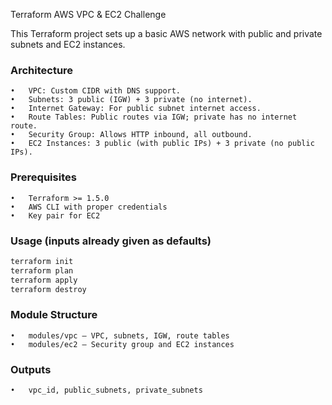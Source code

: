 Terraform AWS VPC & EC2 Challenge

This Terraform project sets up a basic AWS network with public and private subnets and EC2 instances.
### Architecture
	•	VPC: Custom CIDR with DNS support.
	•	Subnets: 3 public (IGW) + 3 private (no internet).
	•	Internet Gateway: For public subnet internet access.
	•	Route Tables: Public routes via IGW; private has no internet route.
	•	Security Group: Allows HTTP inbound, all outbound.
	•	EC2 Instances: 3 public (with public IPs) + 3 private (no public IPs).

### Prerequisites
	•	Terraform >= 1.5.0
	•	AWS CLI with proper credentials
	•	Key pair for EC2


### Usage (inputs already given as defaults)
```bash
terraform init
terraform plan 
terraform apply 
terraform destroy 
```

### Module Structure
	•	modules/vpc – VPC, subnets, IGW, route tables
	•	modules/ec2 – Security group and EC2 instances

### Outputs
	•	vpc_id, public_subnets, private_subnets
